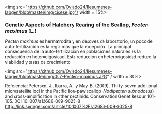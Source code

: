 
<img src="https://github.com/Oviedo24/Resumenes-labgen/blob/master/img/cicese.jpg"/ width = 15%>

### Genetic Aspects of Hatchery Rearing of the Scallop, *Pecten maximus* (L.)

*Pecten maximus* es hermafrodita y en desoves de laboratorio, un poco de auto-fertilización es la regla más que la excepción. La principal consecuencia de la auto-fertilización en poblaciones naturales es la reducción en heterocigosidad. Esta reducción en heterocigosidad reduce la viabilidad y tasas de crecimiento





<img src="https://github.com/Oviedo24/Resumenes-labgen/blob/master/img/007-Pecten-maximus.JPG" / width = 30%>

Referencia:
Petersen, J., Ibarra, A., y May, B. (2009). Thirty-seven additional microsatellite loci in the Pacific lion-paw scallop (*Nodipecten subnodosus*) and cross-amplification in other pectinids. Conservation Genet Resour, 101-105. DOI 10.1007/s12686-009-9025-8
http://link.springer.com/article/10.1007%2Fs12686-009-9025-8

